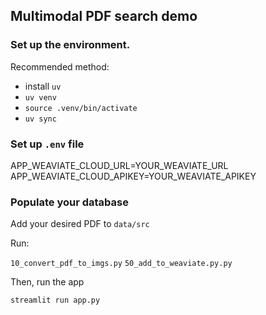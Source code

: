 ## Multimodal PDF search demo

### Set up the environment.

Recommended method:
- install `uv`
- `uv venv`
- `source .venv/bin/activate`
- `uv sync`

### Set up `.env` file

APP_WEAVIATE_CLOUD_URL=YOUR_WEAVIATE_URL
APP_WEAVIATE_CLOUD_APIKEY=YOUR_WEAVIATE_APIKEY

### Populate your database

Add your desired PDF to `data/src`

Run:

`10_convert_pdf_to_imgs.py`
`50_add_to_weaviate.py.py`

Then, run the app

`streamlit run app.py`
